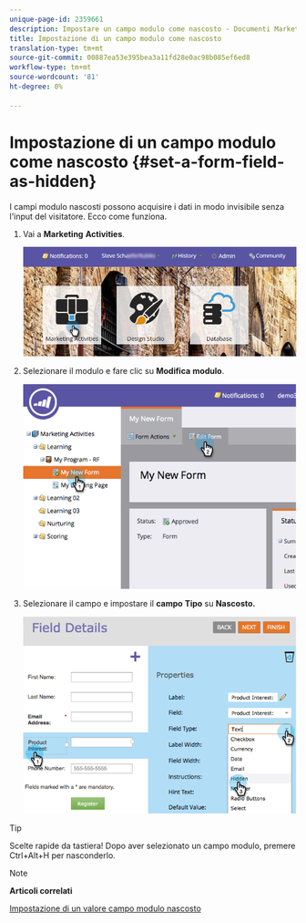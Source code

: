 ```yaml
---
unique-page-id: 2359661
description: Impostare un campo modulo come nascosto - Documenti Marketo - Documentazione prodotto
title: Impostazione di un campo modulo come nascosto
translation-type: tm+mt
source-git-commit: 00887ea53e395bea3a11fd28e0ac98b085ef6ed8
workflow-type: tm+mt
source-wordcount: '81'
ht-degree: 0%

---
```



# Impostazione di un campo modulo come nascosto {#set-a-form-field-as-hidden}

I campi modulo nascosti possono acquisire i dati in modo invisibile senza l&#39;input del visitatore. Ecco come funziona.

1. Vai a **Marketing** **Activities**.

   ![](assets/login-marketing-activities-3.png)

1. Selezionare il modulo e fare clic su **Modifica** **modulo**.

   ![](assets/image2014-9-15-12-3a58-3a47.png)

1. Selezionare il campo e impostare il **campo** **Tipo** su **Nascosto.**

   ![](assets/image2014-9-15-12-3a58-3a56.png)

>[!TIP]
>
>Scelte rapide da tastiera! Dopo aver selezionato un campo modulo, premere Ctrl+Alt+H per nasconderlo.

>[!NOTE]
>
>**Articoli correlati**
>
>[Impostazione di un valore campo modulo nascosto](set-a-hidden-form-field-value.md)

